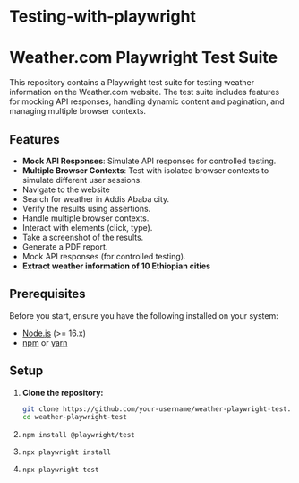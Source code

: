 # Testing-with-playwright
# Weather.com Playwright Test Suite

This repository contains a Playwright test suite for testing weather information on the Weather.com website. The test suite includes features for mocking API responses, handling dynamic content and pagination, and managing multiple browser contexts.

## Features

- **Mock API Responses**: Simulate API responses for controlled testing.
- **Multiple Browser Contexts**: Test with isolated browser contexts to simulate different user sessions.
- Navigate to the website
- Search for weather in Addis Ababa city.
- Verify the results using assertions.
- Handle multiple browser contexts.
- Interact with elements (click, type).
- Take a screenshot of the results.
- Generate a PDF report.
- Mock API responses (for controlled testing).
- **Extract weather information of 10 Ethiopian cities**

## Prerequisites

Before you start, ensure you have the following installed on your system:

- [Node.js](https://nodejs.org/) (>= 16.x)
- [npm](https://www.npmjs.com/) or [yarn](https://yarnpkg.com/)

## Setup

1. **Clone the repository:**

   ```bash
   git clone https://github.com/your-username/weather-playwright-test.git
   cd weather-playwright-test
2. `npm install @playwright/test`
3. `npx playwright install`
4. `npx playwright test`
